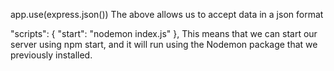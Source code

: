 app.use(express.json())
The above allows us to accept data in a json format

"scripts": {
    "start": "nodemon index.js"
},
This means that we can start our server using npm start, and it will run using the Nodemon package that we previously installed.